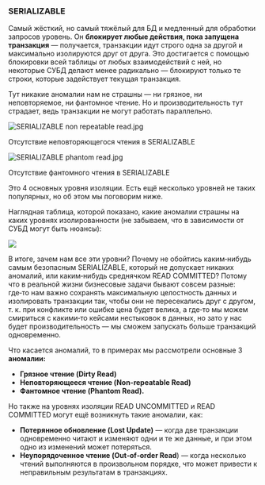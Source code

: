 ### SERIALIZABLE

Самый жёсткий, но самый тяжёлый для БД и медленный для обработки запросов уровень. Он **блокирует любые действия, пока запущена транзакция** — получается, транзакции идут строго одна за другой и максимально изолируются друг от друга. Это достигается с помощью блокировки всей таблицы от любых взаимодействий с ней, но некоторые СУБД делают менее радикально — блокируют только те строки, которые задействует текущая транзакция.

Тут никакие аномалии нам не страшны — ни грязное, ни неповторяемое, ни фантомное чтение. Но и производительность тут страдает, ведь транзакции не могут работать параллельно.

![SERIALIZABLE non repeatable read.jpg](https://habrastorage.org/r/w1560/getpro/habr/upload_files/e80/b1c/c83/e80b1cc8340cfb45f73bcd9d8bf66de3.jpg)

Отсутствие неповторяющегося чтения в SERIALIZABLE

![SERIALIZABLE phantom read.jpg](https://habrastorage.org/r/w1560/getpro/habr/upload_files/8df/8bb/514/8df8bb514aac444d9cd418ff01d79fbc.jpg)

Отсутствие фантомного чтения в SERIALIZABLE

Это 4 основных уровня изоляции. Есть ещё несколько уровней не таких популярных, но об этом мы поговорим ниже.

Наглядная таблица, которой показано, какие аномалии страшны на каких уровнях изолированности (не забываем, что в зависимости от СУБД могут быть нюансы):

![](https://habrastorage.org/r/w1560/getpro/habr/upload_files/a72/9c8/538/a729c853842e91ce26716642f8861703.jpg)

В итоге, зачем нам все эти уровни? Почему не обойтись каким‑нибудь самым безопасным SERIALIZABLE, который не допускает никаких аномалий, или каким‑нибудь среднячком READ COMMITTED? Потому что в реальной жизни бизнесовые задачи бывают совсем разные: где‑то нам важно сохранять максимальную целостность данных и изолировать транзакции так, чтобы они не пересекались друг с другом, т. к. при конфликте или ошибке цена будет велика, а где‑то мы можем смириться с какими‑то кейсами нестыковок в данных, но зато у нас будет производительность — мы сможем запускать больше транзакций одновременно.

Что касается аномалий, то в примерах мы рассмотрели основные 3 **аномалии:**

- **Грязное чтение (Dirty Read)**
- **Неповторяющееся чтение (Non-repeatable Read)**
- **Фантомное чтение (Phantom Read).**

Но также на уровнях изоляции READ UNCOMMITTED и READ COMMITTED могут ещё возникнуть такие аномалии, как:

- **Потерянное обновление (Lost Update)** — когда две транзакции одновременно читают и изменяют одни и те же данные, и при этом одно из изменений может потеряться.
- **Неупорядоченное чтение (Out‑of‑order Read**) — когда несколько чтений выполняются в произвольном порядке, что может привести к неправильным результатам в транзакциях.
